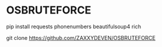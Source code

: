 # OSBRUTEFORCE
pip install requests phonenumbers beautifulsoup4 rich

git clone https://github.com/ZAXXYDEVEN/OSBRUTEFORCE
